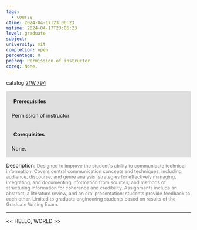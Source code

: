 ```yaml
---
tags:
  - course
ctime: 2024-04-17T23:06:23
mstime: 2024-04-17T23:06:23
level: graduate
subject: 
university: mit
completion: open
percentage: 0
prereq: Permission of instructor
coreq: None.
---
```


catalog [21W.794](http://student.mit.edu/catalog/m21Wb.html#21W.794)

<span style="display: block; padding: 15px; background-color: rgb(100, 100, 100, 0.2);"><font id="m_prereq2695_0" style="display: block; font-family: Arial, sans-serif; font-weight: bold; padding: 5px">Prerequisites</font><br><span id="prereq2695_0">Permission of instructor</span></span>
<span style="display: block; padding: 15px; background-color: rgb(100, 100, 100, 0.2);"><font id="m_coreq2695_0" style="display: block; font-family: Arial, sans-serif; font-weight: bold; padding: 5px">Corequisites</font><br><span id="coreq2695_0">None.</span></span>

<font style="">Description:</font>
<font style="color: grey; font-size: 0.8rem;">Designed to improve the student's ability to communicate technical information. Covers central communication concepts and techniques, including audience, discourse, and genre analysis; strategies for effectively managing, integrating, and documenting information from sources; and methods of structuring information for coherence and credibility. Assignments include an abstract, a literature review, and an oral presentation; students provide feedback to each other. Limited to graduate engineering students based on results of the Graduate Writing Exam.</font>



---

<< HELLO, WORLD >>
